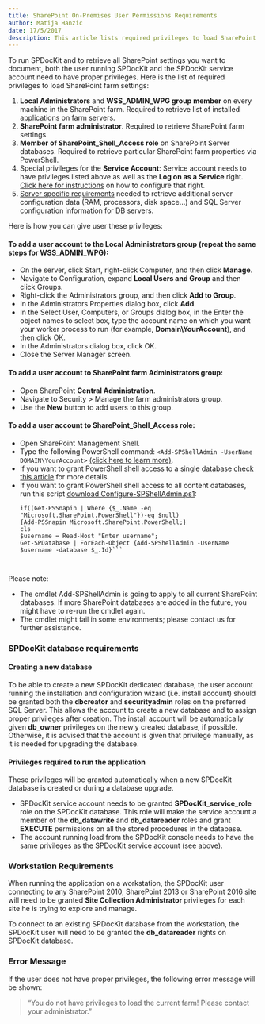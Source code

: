 ```yaml
---  
title: SharePoint On-Premises User Permissions Requirements
author: Matija Hanzic  
date: 17/5/2017
description: This article lists required privileges to load SharePoint settings with tutorial how to aquire those privileges.
--- 
```

To run SPDocKit and to retrieve all SharePoint settings you want to document, both the user running SPDocKit and the SPDocKit service account need to have proper privileges. Here is the list of required privileges to load SharePoint farm settings:

1. __Local Administrators__ and __WSS_ADMIN_WPG group member__ on every machine in the SharePoint farm. Required to retrieve list of installed applications on farm servers.
2. __SharePoint farm administrator__. Required to retrieve SharePoint farm settings.
3. __Member of SharePoint_Shell_Access role__ on SharePoint Server databases. Required to retrieve particular SharePoint farm properties via PowerShell.
4. Special privileges for the __Service Account__: Service account needs to have privileges listed above as well as the __Log on as a Service__ right. [Click here for instructions](https://goo.gl/MRGS73) on how to configure that right.
5. [Server specific requirements](#internal/requirements/server-load-permission-requirements/) needed to retrieve additional server configuration data (RAM, processors, disk space…) and SQL Server configuration information for DB servers.


Here is how you can give user these privileges:

#### To add a user account to the __Local Administrators__ group (repeat the same steps for __WSS_ADMIN_WPG__):
  * On the server, click Start, right-click Computer, and then click __Manage__.
  * Navigate to Configuration, expand __Local Users and Group__ and then click Groups.
  * Right-click the Administrators group, and then click __Add to Group__.
  * In the Administrators Properties dialog box, click __Add__.
  * In the Select User, Computers, or Groups dialog box, in the Enter the object names to select box, type the account name on which you want your worker process to run (for example, __Domain\YourAccount__), and then click OK.
  * In the Administrators dialog box, click OK.
  * Close the Server Manager screen.

#### To add a user account to __SharePoint farm Administrators__ group:
  * Open SharePoint __Central Administration__.
  * Navigate to Security > Manage the farm administrators group.
  * Use the __New__ button to add users to this group.

#### To add a user account to __SharePoint_Shell_Access role__:
  * Open SharePoint Management Shell.
  * Type the following PowerShell command: `<Add-SPShellAdmin -UserName DOMAIN\YourAccount>` [(click here to learn more)](http://technet.microsoft.com/en-us/library/ff607596.aspx).
  * If you want to grant PowerShell shell access to a single database [check this article](http://technet.microsoft.com/en-us/library/ff607596.aspx) for more details.
  * If you want to grant PowerShell shell access to all content databases, run this script [download Configure-SPShellAdmin.ps1](https://www.spdockit.com/wp-content/uploads/2015/02/Configure-SPShellAdmin.zip):
    ```
    if((Get-PSSnapin | Where {$_.Name -eq "Microsoft.SharePoint.PowerShell"})-eq $null) 
    {Add-PSSnapin Microsoft.SharePoint.PowerShell;}  
    cls  
    $username = Read-Host "Enter username";  
    Get-SPDatabase | ForEach-Object {Add-SPShellAdmin -UserName $username -database $_.Id}``` 

 
  Please note:
  * The cmdlet Add-SPShellAdmin is going to apply to all current SharePoint databases. If more SharePoint databases are added in the future, you might have to re-run the cmdlet again.
  * The cmdlet might fail in some environments; please contact us for further assistance.
     
### SPDocKit database requirements

#### Creating a new database

To be able to create a new SPDocKit dedicated database, the user account running the installation and configuration wizard (i.e. install account) should be granted both the __dbcreator__ and __securityadmin__ roles on the preferred SQL Server. This allows the account to create a new database and to assign proper privileges after creation. The install account will be automatically given __db_owner__ privileges on the newly created database, if possible. Otherwise, it is advised that the account is given that privilege manually, as it is needed for upgrading the database.

#### Privileges required to run the application

These privileges will be granted automatically when a new SPDocKit database is created or during a database upgrade.

* SPDocKit service account needs to be granted __SPDocKit_service_role__ role on the SPDocKit database. This role will make the service account a member of the __db_datawrite__ and __db_datareader__ roles and grant __EXECUTE__ permissions on all the stored procedures in the database.
 * The account running load from the SPDocKit console needs to have the same privileges as the SPDocKit service account (see above).

### Workstation Requirements

When running the application on a workstation, the SPDocKit user connecting to any SharePoint 2010, SharePoint 2013 or SharePoint 2016 site will need to be granted __Site Collection Administrator__ privileges for each site he is trying to explore and manage.

To connect to an existing SPDocKit database from the workstation, the SPDocKit user will need to be granted the __db_datareader__ rights on SPDocKit database.

### Error Message

If the user does not have proper privileges, the following error message will be shown:
> “You do not have privileges to load the current farm! Please contact your administrator.”

